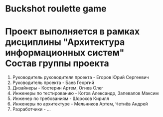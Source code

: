 **Buckshot roulette game**
=
**Проект выполняется в рамках дисциплины "Архитектура информационных систем"**\
Состав группы проекта
===
1. Руководитель руководителя проекта - Егоров Юрий Сергеевич
2. Руководитель проекта - Баев Георгий
3. Дизайнеры - Костерин Артем, Огнев Олег
4. Инженеры по тестированию - Котов Александр, Запевалов Максим
5. Инженер по требованиям - Шорохов Кирилл
6. Инженеры по архитектуре - Мельников Артем, Четнёв Андрей
7. Разработчики - ... 